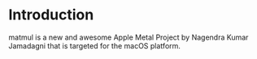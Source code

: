# Introduction

matmul is a new and awesome Apple Metal Project by Nagendra Kumar Jamadagni that is targeted for the macOS platform.
